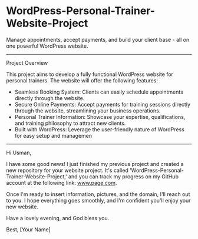 # WordPress-Personal-Trainer-Website-Project
Manage appointments, accept payments, and build your client base - all on one powerful WordPress website.

<hr>

Project Overview

This project aims to develop a fully functional WordPress website for personal trainers. The website will offer the following features:

- Seamless Booking System: Clients can easily schedule appointments directly through the website.
- Secure Online Payments: Accept payments for training sessions directly through the website, streamlining your business operations.
- Personal Trainer Information: Showcase your expertise, qualifications, and training philosophy to attract new clients.
- Built with WordPress: Leverage the user-friendly nature of WordPress for easy setup and managemen

<hr>

Hi Usman,

I have some good news! I just finished my previous project and created a new repository for your website project. It's called 'WordPress-Personal-Trainer-Website-Project,' and you can track my progress on my GitHub account at the following link: www.page.com.

Once I'm ready to insert information, pictures, and the domain, I'll reach out to you. I hope everything goes smoothly, and I'm confident you'll enjoy your new website.

Have a lovely evening, and God bless you.

Best,
[Your Name]

  
